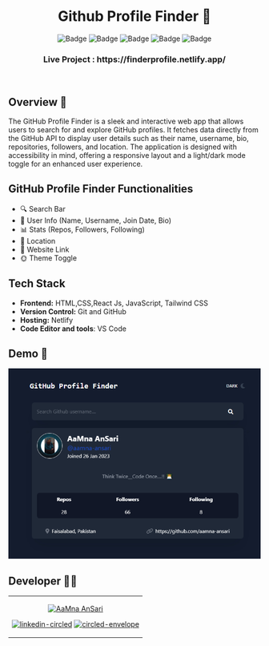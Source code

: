 <h1 align="center">
       Github Profile Finder 🧐
</h1>


<div align="center">

![Badge](https://img.shields.io/badge/Tech_Stack-HTML-orange) ![Badge](https://img.shields.io/badge/CSS-blue) ![Badge](https://img.shields.io/badge/React_Js-cyan)
 ![Badge](https://img.shields.io/badge/-JavaScript-yellow) ![Badge](https://img.shields.io/badge/-Tailwind-cyan) 

</div>

<h3 align="center">
          Live Project : https://finderprofile.netlify.app/
</h3>
<br />

<!-- ## Tech Stack : <img src="https://img.shields.io/badge/html5%20-%23E34F26.svg?&style=for-the-badge&logo=html5&logoColor=white"/> <img src="https://img.shields.io/badge/css3%20-%231572B6.svg?&style=for-the-badge&logo=css3&logoColor=white"/> <img src="https://img.shields.io/badge/react%20-%2314354C.svg?&style=for-the-badge&logo=react&logoColor=white"/><img src="https://img.shields.io/badge/Tailwind_CSS-%231572B6?style=for-the-badge&logo=tailwindcss&logoColor=white"/>  -->


## Overview 🔨

The GitHub Profile Finder is a sleek and interactive web app that allows users to search for and explore GitHub profiles. It fetches data directly from the GitHub API to display user details such as their name, username, bio, repositories, followers, and location. The application is designed with accessibility in mind, offering a responsive layout and a light/dark mode toggle for an enhanced user experience.

## GitHub Profile Finder Functionalities
- 🔍 Search Bar 
- 👤 User Info  (Name, Username, Join Date, Bio)
- 📊 Stats  (Repos, Followers, Following)
- 📍   Location 
- 🔗 Website Link 
- 🌞 Theme Toggle 

## Tech Stack

- **Frontend:** HTML,CSS,React Js, JavaScript, Tailwind CSS 
- **Version Control:** Git and GitHub
- **Hosting:** Netlify
- **Code Editor and tools**: VS Code

## Demo 🎥 

<p align="center">
  <img src="./GPF.gif" alt="Github_ProfileFinder">
</p>


## Developer 👩‍💻 
<table>
<td>

<p align="center">
  <a href="https://github.com/aamna-ansari" target="_blank" rel="aamna-ansari">
    <img 
      src="https://avatars.githubusercontent.com/u/123650396?v=4" 
      height="100" 
      alt="AaMna AnSari">
  </a>
</p>
<p align="center">
<a href = "https://www.linkedin.com/in/aamnansari/" target="_blank"><img width="40" height="40" src="https://img.icons8.com/ios/50/228BE6/linkedin-circled--v1.png" alt="linkedin-circled"/></a>
<a href = "mailto:theaamnansari@gmail.com" target="_blank">
<img width="40" height="40" src="https://img.icons8.com/ios/50/228BE6/circled-envelope.png" alt="circled-envelope"/>
</a>
</p>
</td>
</tr>
</table>
